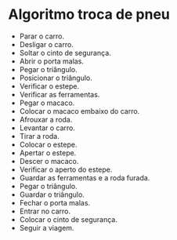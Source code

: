 # Algoritmo troca de pneu

- Parar o carro.
- Desligar o carro.
- Soltar o cinto de segurança.
- Abrir o porta malas.
- Pegar o triângulo.
- Posicionar o triângulo.
- Verificar o estepe.
- Verificar as ferramentas.
- Pegar o macaco.
- Colocar o macaco embaixo do carro.
- Afrouxar a roda.
- Levantar o carro.
- Tirar a  roda.
- Colocar o estepe.
- Apertar o estepe.
- Descer o macaco.
- Verificar o aperto do estepe.
- Guardar as ferramentas e a roda furada.
- Pegar o triângulo.
- Guardar o triângulo.
- Fechar o porta malas.
- Entrar no carro.
- Colocar o cinto de segurança.
- Seguir a viagem.
